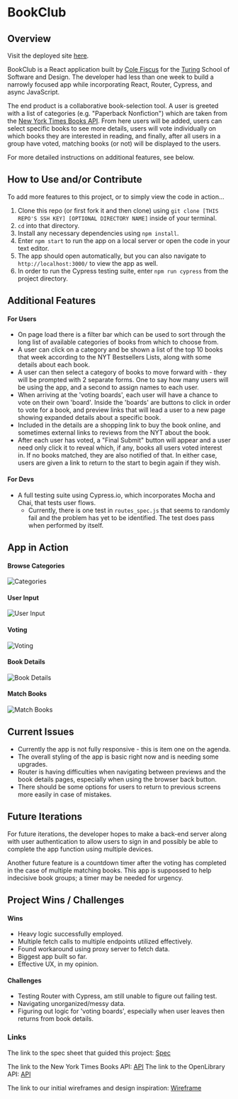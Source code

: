 # BookClub

## Overview

Visit the deployed site [here](https://bookclubbuddy.herokuapp.com/).

BookClub is a React application built by [Cole Fiscus](https://github.com/colefiscus) for the [Turing](turing.io) School of Software and Design. The developer had less than one week to build a narrowly focused app while incorporating React, Router, Cypress, and async JavaScript.

The end product is a collaborative book-selection tool. A user is greeted with a list of categories (e.g. "Paperback Nonfiction") which are taken from the [New York Times Books API](https://developer.nytimes.com/docs/books-product/1/overview).
From here users will be added, users can select specific books to see more details, users will vote individually on which books they are interested in reading, and finally, after all users in a group have voted, matching books (or not) will be displayed to the users.

For more detailed instructions on additional features, see below.

## How to Use and/or Contribute

To add more features to this project, or to simply view the code in action...

1. Clone this repo (or first fork it and then clone) using `git clone [THIS REPO'S SSH KEY] [OPTIONAL DIRECTORY NAME]` inside of your terminal.  
2. `cd` into that directory.  
3. Install any necessary dependencies using `npm install`.
4. Enter `npm start` to run the app on a local server or open the code in your text editor.  
5. The app should open automatically, but you can also navigate to `http://localhost:3000/` to view the app as well.
6. In order to run the Cypress testing suite, enter `npm run cypress` from the project directory.

## Additional Features

#### For Users
- On page load there is a filter bar which can be used to sort through the long list of available categories of books from which to choose from.
- A user can click on a category and be shown a list of the top 10 books that week according to the NYT Bestsellers Lists, along with some details about each book.
- A user can then select a category of books to move forward with - they will be prompted with 2 separate forms. One to say how many users will be using the app, and a second to assign names to each user.
- When arriving at the 'voting boards', each user will have a chance to vote on their own 'board'. Inside the 'boards' are buttons to click in order to vote for a book, and preview links that will lead a user to a new page showing expanded details about a specific book.
- Included in the details are a shopping link to buy the book online, and sometimes external links to reviews from the NYT about the book.
- After each user has voted, a "Final Submit" button will appear and a user need only click it to reveal which, if any, books all users voted interest in. If no books matched, they are also notified of that. In either case, users are given a link to return to the start to begin again if they wish.

#### For Devs
- A full testing suite using Cypress.io, which incorporates Mocha and Chai, that tests user flows.
    - Currently, there is one test in `routes_spec.js` that seems to randomly fail and the problem has yet to be identified. The test does pass when performed by itself.

## App in Action
#### Browse Categories

![Categories](https://media.giphy.com/media/YapIv4cv80QE9woPP9/giphy.gif)

#### User Input

![User Input](https://media.giphy.com/media/XDNAHNXu2Qe2yowhBS/giphy.gif)

#### Voting

![Voting](https://media.giphy.com/media/aDyA4X7GVqhEsAshn2/giphy.gif)

#### Book Details

![Book Details](https://media.giphy.com/media/V8zXzihqdlXbP3d5eF/giphy.gif)

#### Match Books

![Match Books](https://media.giphy.com/media/vMIm64AEKnhmzcdMpD/giphy.gif)

## Current Issues

- Currently the app is not fully responsive - this is item one on the agenda.
- The overall styling of the app is basic right now and is needing some upgrades.
- Router is having difficulties when navigating between previews and the book details pages, especially when using the browser back button.
- There should be some options for users to return to previous screens more easily in case of mistakes.
   
## Future Iterations

For future iterations, the developer hopes to make a back-end server along with user authentication to allow users to sign in and possibly be able to complete the app function using multiple devices.

Another future feature is a countdown timer after the voting has completed in the case of multiple matching books. This app is suppossed to help indecisive book groups; a timer may be needed for urgency.

## Project Wins / Challenges

#### Wins

- Heavy logic successfully employed.
- Multiple fetch calls to multiple endpoints utilized effectively.
- Found workaround using proxy server to fetch data.
- Biggest app built so far.
- Effective UX, in my opinion.

#### Challenges

- Testing Router with Cypress, am still unable to figure out failing test.
- Navigating unorganized/messy data.
- Figuring out logic for 'voting boards', especially when user leaves then returns from book details.

### Links
The link to the spec sheet that guided this project: [Spec](https://frontend.turing.io/projects/module-3/niche-audience.html)

The link to the New York Times Books API: [API](https://developer.nytimes.com/docs/books-product/1/overview)
The link to the OpenLibrary API: [API](https://openlibrary.org/developers/api)

The link to our initial wireframes and design inspiration: [Wireframe](https://miro.com/app/board/o9J_lRFh4U0=/)
